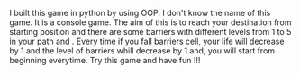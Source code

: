 I built this game in python by using OOP. I don't know the name of this game.
It is a console game.
The aim of this is to reach your destination from starting position and there are some barriers with different levels from 1 to 5 in your path and .
Every time if you fall barriers cell, your life will decrease by 1 and the level of barriers whill decrease by 1 and, you will start from beginning everytime.
Try this game and have fun !!!
